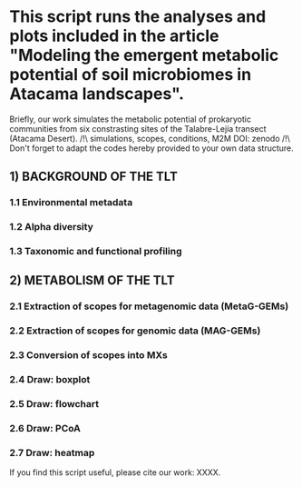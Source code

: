 # This script runs the analyses and plots included in the article "Modeling the emergent metabolic potential of soil microbiomes in Atacama landscapes".

Briefly, our work simulates the metabolic potential of prokaryotic communities from six constrasting sites of the Talabre-Lejía transect (Atacama Desert). 
/!\ simulations, scopes, conditions, M2M
DOI: zenodo
/!\ Don't forget to adapt the codes hereby provided to your own data structure. 

## 1) BACKGROUND OF THE TLT
###    1.1 Environmental metadata
###    1.2 Alpha diversity
###    1.3 Taxonomic and functional profiling
## 2) METABOLISM OF THE TLT
###    2.1 Extraction of scopes for metagenomic data (MetaG-GEMs)
###    2.2 Extraction of scopes for genomic data (MAG-GEMs)
###    2.3 Conversion of scopes into MXs
###    2.4 Draw: boxplot
###    2.5 Draw: flowchart
###    2.6 Draw: PCoA
###    2.7 Draw: heatmap

If you find this script useful, please cite our work: XXXX.

